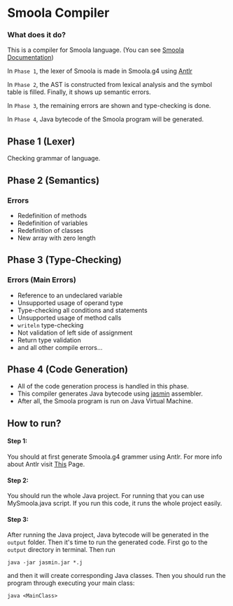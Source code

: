 # Smoola Compiler
### What does it do? 
This is a compiler for Smoola language. (You can see [Smoola Documentation](https://github.com/gsoosk/SmoolaCompiler/wiki/Smoola-Documentation))

In `Phase 1`, the lexer of Smoola is made in Smoola.g4 using [Antlr](https://github.com/antlr/antlr4)

In `Phase 2`, the AST is constructed from lexical analysis and the symbol table is filled. Finally, it shows up semantic errors.

In `Phase 3`, the remaining errors are shown and type-checking is done.

In `Phase 4`, Java bytecode of the Smoola program will be generated.

## Phase 1 (Lexer)
Checking grammar of language.

## Phase 2 (Semantics)
### Errors 
* Redefinition of methods 
* Redefinition of variables
* Redefinition of classes
* New array with zero length 

## Phase 3 (Type-Checking)
### Errors (Main Errors) 
* Reference to an undeclared variable
* Unsupported usage of operand type 
* Type-checking all conditions and statements
* Unsupported usage of method calls
* `writeln` type-checking
* Not validation of left side of assignment
* Return type validation
* and all other compile errors...

## Phase 4 (Code Generation)
* All of the code generation process is handled in this phase.
* This compiler generates Java bytecode using [jasmin](http://jasmin.sourceforge.net/) assembler. 
* After all, the Smoola program is run on Java Virtual Machine.

## How to run? 
#### Step 1:
You should at first generate Smoola.g4 grammer using Antlr. For more info about Antlr visit [This](https://www.antlr.org) Page.
#### Step 2: 
You should run the whole Java project. For running that you can use MySmoola.java script. If you run this code, it runs the whole project easily.
#### Step 3: 
After running the Java project, Java bytecode will be generated in the `output` folder. Then it's time to run the generated code.
First go to the `output` directory in terminal. Then run
```
java -jar jasmin.jar *.j
```
and then it will create corresponding Java classes. Then you should run the program through executing your main class:
```
java <MainClass>
```
